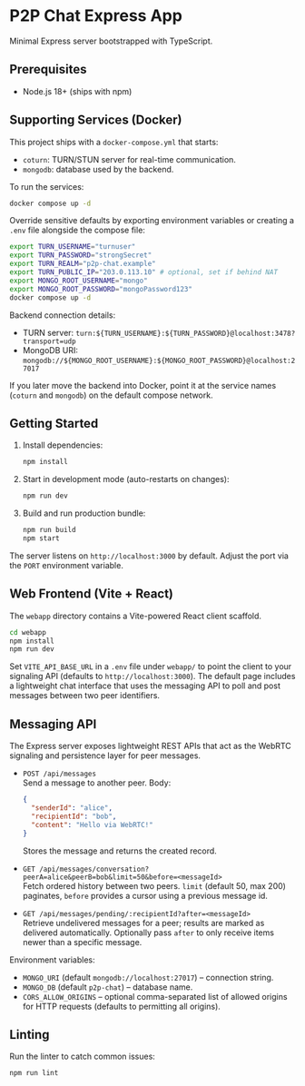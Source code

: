 # P2P Chat Express App

Minimal Express server bootstrapped with TypeScript.

## Prerequisites
- Node.js 18+ (ships with npm)

## Supporting Services (Docker)
This project ships with a `docker-compose.yml` that starts:
- `coturn`: TURN/STUN server for real-time communication.
- `mongodb`: database used by the backend.

To run the services:
```bash
docker compose up -d
```

Override sensitive defaults by exporting environment variables or creating a `.env` file alongside the compose file:
```bash
export TURN_USERNAME="turnuser"
export TURN_PASSWORD="strongSecret"
export TURN_REALM="p2p-chat.example"
export TURN_PUBLIC_IP="203.0.113.10" # optional, set if behind NAT
export MONGO_ROOT_USERNAME="mongo"
export MONGO_ROOT_PASSWORD="mongoPassword123"
docker compose up -d
```

Backend connection details:
- TURN server: `turn:${TURN_USERNAME}:${TURN_PASSWORD}@localhost:3478?transport=udp`
- MongoDB URI: `mongodb://${MONGO_ROOT_USERNAME}:${MONGO_ROOT_PASSWORD}@localhost:27017`

If you later move the backend into Docker, point it at the service names (`coturn` and `mongodb`) on the default compose network.

## Getting Started
1. Install dependencies:
   ```bash
   npm install
   ```
2. Start in development mode (auto-restarts on changes):
   ```bash
   npm run dev
   ```
3. Build and run production bundle:
   ```bash
   npm run build
   npm start
   ```

The server listens on `http://localhost:3000` by default. Adjust the port via the `PORT` environment variable.

## Web Frontend (Vite + React)
The `webapp` directory contains a Vite-powered React client scaffold.

```bash
cd webapp
npm install
npm run dev
```

Set `VITE_API_BASE_URL` in a `.env` file under `webapp/` to point the client to your signaling API (defaults to `http://localhost:3000`). The default page includes a lightweight chat interface that uses the messaging API to poll and post messages between two peer identifiers.

## Messaging API
The Express server exposes lightweight REST APIs that act as the WebRTC signaling and persistence layer for peer messages.

- `POST /api/messages`  
  Send a message to another peer. Body:
  ```json
  {
    "senderId": "alice",
    "recipientId": "bob",
    "content": "Hello via WebRTC!"
  }
  ```
  Stores the message and returns the created record.

- `GET /api/messages/conversation?peerA=alice&peerB=bob&limit=50&before=<messageId>`  
  Fetch ordered history between two peers. `limit` (default 50, max 200) paginates, `before` provides a cursor using a previous message id.

- `GET /api/messages/pending/:recipientId?after=<messageId>`  
  Retrieve undelivered messages for a peer; results are marked as delivered automatically. Optionally pass `after` to only receive items newer than a specific message.

Environment variables:
- `MONGO_URI` (default `mongodb://localhost:27017`) – connection string.
- `MONGO_DB` (default `p2p-chat`) – database name.
- `CORS_ALLOW_ORIGINS` – optional comma-separated list of allowed origins for HTTP requests (defaults to permitting all origins).

## Linting
Run the linter to catch common issues:
```bash
npm run lint
```
